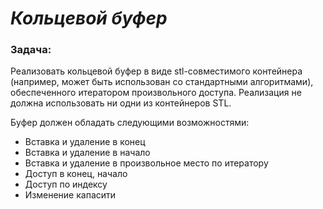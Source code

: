# *Кольцевой буфер*

### Задача:

Реализовать кольцевой буфер в виде stl-совместимого
контейнера (например, может быть использован со стандартными
алгоритмами), обеспеченного итератором произвольного доступа.
Реализация не должна использовать ни одни из контейнеров STL.

Буфер должен обладать следующими возможностями:
- Вставка и удаление в конец
- Вставка и удаление в начало
- Вставка и удаление в произвольное место по итератору
- Доступ в конец, начало
- Доступ по индексу
- Изменение капасити